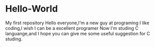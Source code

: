 # Hello-World
My first repository
Hello everyone,I'm a new guy at programing
I like coding,I wish I can be a excellent programer 
Now I'm studing C languange,and I hope you can give me some useful suggestion for C studing.
